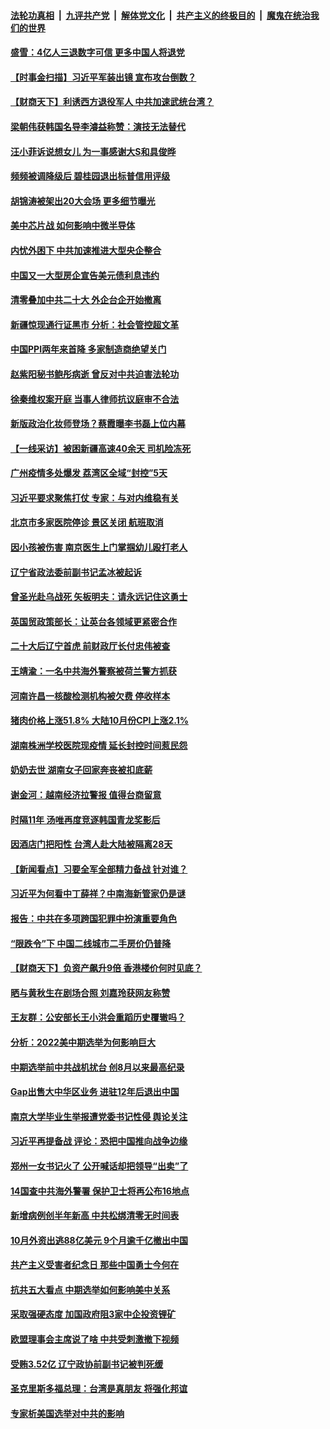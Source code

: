 ####  [法轮功真相](../../../../basic/blob/master/README.md?t=11101102) &nbsp;|&nbsp; [九评共产党](../../../../9ping.md/blob/master/README.md?t=11101102) &nbsp;|&nbsp; [解体党文化](../../../../jtdwh.md/blob/master/README.md?t=11101102)  &nbsp;|&nbsp; [共产主义的终极目的](../../../../gczydzjmd.md/blob/master/README.md?t=11101102) &nbsp;|&nbsp; [魔鬼在统治我们的世界](../../../../mgztzwmdsj.md/blob/master/README.md?t=11101102) 

#### [盛雪：4亿人三退数字可信 更多中国人将退党](../pages/nsc413/n13862928.md?t=11101102) 

#### [【时事金扫描】习近平军装出镜 宣布攻台倒数？](../pages/nsc413/n13862831.md?t=11101102) 

#### [【财商天下】利诱西方退役军人 中共加速武统台湾？](../pages/nsc413/n13862876.md?t=11101102) 

#### [梁朝伟获韩国名导李濬益称赞：演技无法替代](../pages/nsc413/n13862853.md?t=11101102) 

#### [汪小菲诉说想女儿 为一事感谢大S和具俊晔](../pages/nsc413/n13862817.md?t=11101102) 

#### [频频被调降级后 碧桂园退出标普信用评级](../pages/nsc413/n13862862.md?t=11101102) 

#### [胡锦涛被架出20大会场 更多细节曝光](../pages/nsc413/n13862827.md?t=11101102) 

#### [美中芯片战 如何影响中微半导体](../pages/nsc413/n13862820.md?t=11101102) 

#### [内忧外困下 中共加速推进大型央企整合](../pages/nsc413/n13862626.md?t=11101102) 

#### [中国又一大型房企宣告美元债利息违约](../pages/nsc413/n13862805.md?t=11101102) 

#### [清零叠加中共二十大 外企台企开始撤离](../pages/nsc413/n13862573.md?t=11101102) 

#### [新疆惊现通行证黑市 分析：社会管控超文革](../pages/nsc413/n13862662.md?t=11101102) 

#### [中国PPI两年来首降 多家制造商绝望关门](../pages/nsc413/n13862744.md?t=11101102) 

#### [赵紫阳秘书鲍彤病逝 曾反对中共迫害法轮功](../pages/nsc413/n13862686.md?t=11101102) 

#### [徐秦维权案开庭 当事人律师抗议庭审不合法](../pages/nsc413/n13862632.md?t=11101102) 

#### [新版政治化妆师登场？蔡霞曝李书磊上位内幕](../pages/nsc413/n13862659.md?t=11101102) 

#### [【一线采访】被困新疆高速40余天 司机险冻死](../pages/nsc413/n13862552.md?t=11101102) 

#### [广州疫情多处爆发 荔湾区全域“封控”5天](../pages/nsc413/n13862615.md?t=11101102) 

#### [习近平要求聚焦打仗 专家：与对内维稳有关](../pages/nsc413/n13862516.md?t=11101102) 

#### [北京市多家医院停诊 景区关闭 航班取消](../pages/nsc413/n13862572.md?t=11101102) 

#### [因小孩被伤害 南京医生上门掌掴幼儿殴打老人](../pages/nsc413/n13862582.md?t=11101102) 

#### [辽宁省政法委前副书记孟冰被起诉](../pages/nsc413/n13862524.md?t=11101102) 


#### [曾圣光赴乌战死 矢板明夫：请永远记住这勇士](../pages/nsc413/n13862293.md?t=11101102) 

#### [英国贸政策部长：让英台各领域更紧密合作](../pages/nsc413/n13862512.md?t=11101102) 



#### [二十大后辽宁首虎 前财政厅长付忠伟被查](../pages/nsc413/n13862513.md?t=11101102) 

#### [王靖渝：一名中共海外警察被荷兰警方抓获](../pages/nsc413/n13862163.md?t=11101102) 

#### [河南许昌一核酸检测机构被欠费 停收样本](../pages/nsc413/n13862337.md?t=11101102) 

#### [猪肉价格上涨51.8% 大陆10月份CPI上涨2.1%](../pages/nsc413/n13862336.md?t=11101102) 

#### [湖南株洲学校医院现疫情 延长封控时间惹民怨](../pages/nsc413/n13862303.md?t=11101102) 

#### [奶奶去世 湖南女子回家奔丧被扣底薪](../pages/nsc413/n13862256.md?t=11101102) 

#### [谢金河：越南经济拉警报 值得台商留意](../pages/nsc413/n13862268.md?t=11101102) 


#### [时隔11年 汤唯再度竞逐韩国青龙奖影后](../pages/nsc413/n13862126.md?t=11101102) 

#### [因酒店门把阳性 台湾人赴大陆被隔离28天](../pages/nsc413/n13862206.md?t=11101102) 

#### [【新闻看点】习要全军全部精力备战 针对谁？](../pages/nsc413/n13862090.md?t=11101102) 

#### [习近平为何看中丁薛祥？中南海新管家仍是谜](../pages/nsc413/n13862096.md?t=11101102) 

#### [报告：中共在多项跨国犯罪中扮演重要角色](../pages/nsc413/n13860875.md?t=11101102) 

#### [“限跌令”下 中国二线城市二手房价仍普降](../pages/nsc413/n13862093.md?t=11101102) 

#### [【财商天下】负资产飙升9倍 香港楼价何时见底？](../pages/nsc413/n13862025.md?t=11101102) 

#### [晒与黄秋生在剧场合照 刘嘉玲获网友称赞](../pages/nsc413/n13862092.md?t=11101102) 

#### [王友群：公安部长王小洪会重蹈历史覆辙吗？](../pages/nsc413/n13861355.md?t=11101102) 

#### [分析：2022美中期选举为何影响巨大](../pages/nsc413/n13862069.md?t=11101102) 

#### [中期选举前中共战机扰台 创8月以来最高纪录](../pages/nsc413/n13862095.md?t=11101102) 

#### [Gap出售大中华区业务 进驻12年后退出中国](../pages/nsc413/n13862077.md?t=11101102) 

#### [南京大学毕业生举报遭党委书记性侵 舆论关注](../pages/nsc413/n13861791.md?t=11101102) 

#### [习近平再提备战 评论：恐把中国推向战争边缘](../pages/nsc413/n13862026.md?t=11101102) 

#### [郑州一女书记火了 公开喊话却把领导“出卖”了](../pages/nsc413/n13862045.md?t=11101102) 

#### [14国查中共海外警署 保护卫士将再公布16地点](../pages/nsc413/n13861978.md?t=11101102) 

#### [新增病例创半年新高 中共松绑清零无时间表](../pages/nsc413/n13861795.md?t=11101102) 

#### [10月外资出逃88亿美元 9个月逾千亿撤出中国](../pages/nsc413/n13862006.md?t=11101102) 

#### [共产主义受害者纪念日 那些中国勇士今何在](../pages/nsc413/n13861994.md?t=11101102) 

#### [抗共五大看点 中期选举如何影响美中关系](../pages/nsc413/n13861988.md?t=11101102) 

#### [采取强硬态度 加国政府阻3家中企投资锂矿](../pages/nsc413/n13861946.md?t=11101102) 

#### [欧盟理事会主席说了啥 中共受刺激撤下视频](../pages/nsc413/n13861941.md?t=11101102) 

#### [受贿3.52亿 辽宁政协前副书记被判死缓](../pages/nsc413/n13861831.md?t=11101102) 

#### [圣克里斯多福总理：台湾是真朋友 将强化邦谊](../pages/nsc413/n13861562.md?t=11101102) 

#### [专家析美国选举对中共的影响](../pages/nsc413/n13861883.md?t=11101102) 


